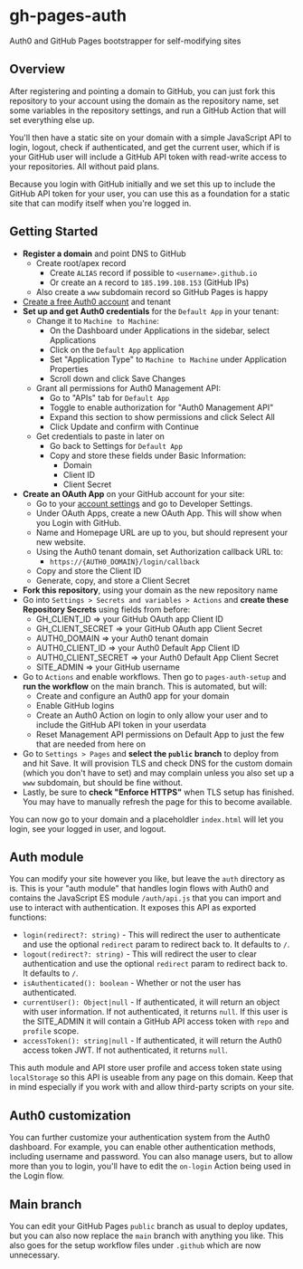 # gh-pages-auth
Auth0 and GitHub Pages bootstrapper for self-modifying sites

## Overview
After registering and pointing a domain to GitHub, you can just fork this repository to your account using the domain as the repository name, set some variables in the repository settings, and run a GitHub Action that will set everything else up.

You'll then have a static site on your domain with a simple JavaScript API to login, logout, check if authenticated, and get the current user, which if is your GitHub user will include a GitHub API token with read-write access to your repositories. All without paid plans.

Because you login with GitHub initially and we set this up to include the GitHub API token for your user, you can use this as a foundation for a static site that can modify itself when you're logged in.

## Getting Started
* **Register a domain** and point DNS to GitHub
  * Create root/apex record
    * Create `ALIAS` record if possible to `<username>.github.io`
    * Or create an `A` record to `185.199.108.153` (GitHub IPs)
  * Also create a `www` subdomain record so GitHub Pages is happy
* [Create a free Auth0 account](https://auth0.com/signup) and tenant
* **Set up and get Auth0 credentials** for the `Default App` in your tenant:
  * Change it to `Machine to Machine`:
    * On the Dashboard under Applications in the sidebar, select Applications
    * Click on the `Default App` application
    * Set "Application Type" to `Machine to Machine` under Application Properties
    * Scroll down and click Save Changes
  * Grant all permissions for Auth0 Management API:
    * Go to "APIs" tab for `Default App`
    * Toggle to enable authorization for "Auth0 Management API"
    * Expand this section to show permissions and click Select All
    * Click Update and confirm with Continue
  * Get credentials to paste in later on
    * Go back to Settings for `Default App`
    * Copy and store these fields under Basic Information:
      * Domain
      * Client ID
      * Client Secret
* **Create an OAuth App** on your GitHub account for your site:
  * Go to your [account settings](https://github.com/settings/profile) and go to Developer Settings.
  * Under OAuth Apps, create a new OAuth App. This will show when you Login with GitHub.
  * Name and Homepage URL are up to you, but should represent your new website.
  * Using the Auth0 tenant domain, set Authorization callback URL to:
    * `https://{AUTH0_DOMAIN}/login/callback`
  * Copy and store the Client ID
  * Generate, copy, and store a Client Secret
* **Fork this repository**, using your domain as the new repository name
* Go into `Settings > Secrets and variables > Actions` and **create these Repository Secrets** using fields from before:
  * GH_CLIENT_ID => your GitHub OAuth app Client ID
  * GH_CLIENT_SECRET => your GitHub OAuth app Client Secret
  * AUTH0_DOMAIN => your Auth0 tenant domain
  * AUTH0_CLIENT_ID => your Auth0 Default App Client ID
  * AUTH0_CLIENT_SECRET => your Auth0 Default App Client Secret
  * SITE_ADMIN => your GitHub username
* Go to `Actions` and enable workflows. Then go to `pages-auth-setup` and **run the workflow** on the main branch. This is automated, but will:
  * Create and configure an Auth0 app for your domain
  * Enable GitHub logins
  * Create an Auth0 Action on login to only allow your user and to include the GitHub API token in your userdata
  * Reset Management API permissions on Default App to just the few that are needed from here on
* Go to `Settings > Pages` and **select the `public` branch** to deploy from and hit Save. It will provision TLS and check DNS for the custom domain (which you don't have to set) and may complain unless you also set up a `www` subdomain, but should be fine without. 
* Lastly, be sure to **check "Enforce HTTPS"** when TLS setup has finished. You may have to manually refresh the page for this to become available.

You can now go to your domain and a placeholdler `index.html` will let you login, see your logged in user, and logout. 

## Auth module
You can modify your site however you like, but leave the `auth` directory as is. This is your "auth module" that handles login flows with Auth0 and contains the JavaScript ES module `/auth/api.js` that you can import and use to interact with authentication. It exposes this API as exported functions:

* `login(redirect?: string)` - This will redirect the user to authenticate and use the optional `redirect` param to redirect back to. It defaults to `/`.
* `logout(redirect?: string)` - This will redirect the user to clear authentication and use the optional `redirect` param to redirect back to. It defaults to `/`.
* `isAuthenticated(): boolean` - Whether or not the user has authenticated.
* `currentUser(): Object|null` - If authenticated, it will return an object with user information. If not authenticated, it returns `null`. If this user is the SITE_ADMIN it will contain a GitHub API access token with `repo` and `profile` scope.
* `accessToken(): string|null` - If authenticated, it will return the Auth0 access token JWT. If not authenticated, it returns `null`.

This auth module and API store user profile and access token state using `localStorage` so this API is useable from any page on this domain. Keep that in mind especially if you work with and allow third-party scripts on your site.

## Auth0 customization

You can further customize your authentication system from the Auth0 dashboard. For example, you can enable other authentication methods, including username and password. You can also manage users, but to allow more than you to login, you'll have to edit the `on-login` Action being used in the Login flow. 

## Main branch

You can edit your GitHub Pages `public` branch as usual to deploy updates, but you can also now replace the `main` branch with anything you like. This also goes for the setup workflow files under `.github` which are now unnecessary. 
